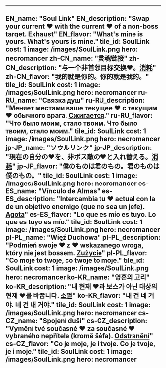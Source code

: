 ---

EN_name: "Soul Link"
EN_description: "Swap your current ❤️ with the current ❤️ of a non-boss target. <u>Exhaust</u>"
EN_flavor: "What's mine is yours. What's yours is mine."
tile_id: SoulLink
cost: 1
image: /images/SoulLink.png
hero: necromancer
zh-CN_name: "灵魂链接"
zh-CN_description: "与一个非首领目标交换❤️。<u>消耗</u>"
zh-CN_flavor: "我的就是你的。你的就是我的。"
tile_id: SoulLink
cost: 1
image: /images/SoulLink.png
hero: necromancer
ru-RU_name: "Связка душ"
ru-RU_description: "Меняет местами ваше текущее ❤️ с текущим ❤️ обычного врага. <u>Сжигается</u>."
ru-RU_flavor: "Что было моим, стало твоим. Что было твоим, стало моим."
tile_id: SoulLink
cost: 1
image: /images/SoulLink.png
hero: necromancer
jp-JP_name: "ソウルリンク"
jp-JP_description: "現在の自分の❤️を、非ボス敵の❤️と入れ替える。<u>消耗</u>"
jp-JP_flavor: "僕のものは君のもの。君のものは僕のもの。"
tile_id: SoulLink
cost: 1
image: /images/SoulLink.png
hero: necromancer
es-ES_name: "Vínculo de Almas"
es-ES_description: "Intercambia tu ❤️ actual con la de un objetivo enemigo (que no sea un jefe). <u>Agota</u>"
es-ES_flavor: "Lo que es mío es tuyo. Lo que es tuyo es mío."
tile_id: SoulLink
cost: 1
image: /images/SoulLink.png
hero: necromancer
pl-PL_name: "Więź Duchowa"
pl-PL_description: "Podmień swoje ❤️ z ❤️ wskazanego wroga, który nie jest bossem. <u>Zużycie</u>"
pl-PL_flavor: "Co moje to twoje, co twoje to moje."
tile_id: SoulLink
cost: 1
image: /images/SoulLink.png
hero: necromancer
ko-KR_name: "영혼의 고리"
ko-KR_description: "내 현재 ❤️과 보스가 아닌 대상의 현재 ❤️를 바꿉니다. <u>소멸</u>"
ko-KR_flavor: "내 건 네 거야. 네 건 내 거야."
tile_id: SoulLink
cost: 1
image: /images/SoulLink.png
hero: necromancer
cs-CZ_name: "Spojení duší"
cs-CZ_description: "Vymění tvé současné ❤️ za současné ❤️ vybraného nepřítele (kromě šéfa). <u>Odstranění</u>"
cs-CZ_flavor: "Co je moje, je i tvoje. Co je tvoje, je i moje."
tile_id: SoulLink
cost: 1
image: /images/SoulLink.png
hero: necromancer
---